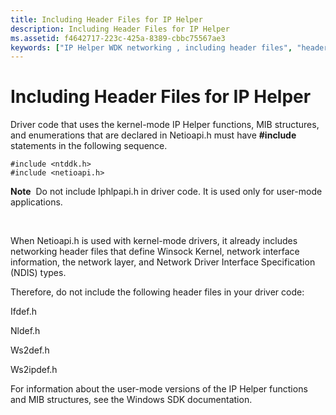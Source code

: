 ```yaml
---
title: Including Header Files for IP Helper
description: Including Header Files for IP Helper
ms.assetid: f4642717-223c-425a-8389-cbbc75567ae3
keywords: ["IP Helper WDK networking , including header files", "header files WDK IP Helper"]
---
```


# Including Header Files for IP Helper


Driver code that uses the kernel-mode IP Helper functions, MIB structures, and enumerations that are declared in Netioapi.h must have **\#include** statements in the following sequence.

```
#include <ntddk.h>
#include <netioapi.h>
```

**Note**  Do not include Iphlpapi.h in driver code. It is used only for user-mode applications.

 

When Netioapi.h is used with kernel-mode drivers, it already includes networking header files that define Winsock Kernel, network interface information, the network layer, and Network Driver Interface Specification (NDIS) types.

Therefore, do not include the following header files in your driver code:

Ifdef.h

Nldef.h

Ws2def.h

Ws2ipdef.h

For information about the user-mode versions of the IP Helper functions and MIB structures, see the Windows SDK documentation.

 

 





